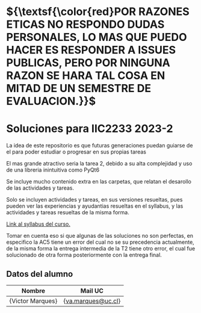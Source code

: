 # **${\textsf{\color{red}POR RAZONES ETICAS NO RESPONDO DUDAS PERSONALES, LO MAS QUE PUEDO HACER ES RESPONDER A ISSUES PUBLICAS, PERO POR NINGUNA RAZON SE HARA TAL COSA EN MITAD DE UN SEMESTRE DE EVALUACION.}}$**

# Soluciones para IIC2233 2023-2

La idea de este repositorio es que futuras generaciones puedan guiarse de el para poder estudiar o progresar en sus propias tareas

El mas grande atractivo seria la tarea 2, debido a su alta complejidad y uso de una libreria inintuitiva como PyQt6

Se incluye mucho contenido extra en las carpetas, que relatan el desarollo de las actividades y tareas.

Solo se incluyen actividades y tareas, en sus versiones resueltas, pues pueden ver las experiencias y ayudantias resueltas en el syllabus, y las actividades y tareas resueltas de la misma forma.

[Link al syllabus del curso.](https://github.com/IIC2233/Syllabus)

Tomar en cuenta eso si que algunas de las soluciones no son perfectas, en especifico la AC5 tiene un error del cual no se su precedencia actualmente, de la misma forma la entrega intermedia de la T2 tiene otro error, el cual fue solucionado de otra forma posteriormente con la entrega final.

## Datos del alumno

| Nombre | Mail UC |
| :-: | :-: |
| {Victor Marques} | {va.marques@uc.cl} |

